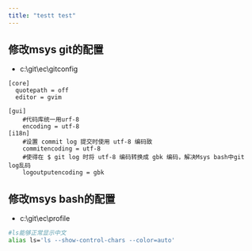 ```yaml
---
title: "testt test"
---
```


修改msys  git的配置
-------------------
* c:\git\ec\gitconfig

```
[core]
  quotepath = off
  editor = gvim

[gui]
    #代码库统一用urf-8
    encoding = utf-8
[i18n]
    #设置 commit log 提交时使用 utf-8 编码致
    commitencoding = utf-8
    #使得在 $ git log 时将 utf-8 编码转换成 gbk 编码，解决Msys bash中git log乱码
    logoutputencoding = gbk
```

修改msys  bash的配置
-------------------
* c:\git\ec\profile
```bash
#ls能够正常显示中文
alias ls='ls --show-control-chars --color=auto'
```
